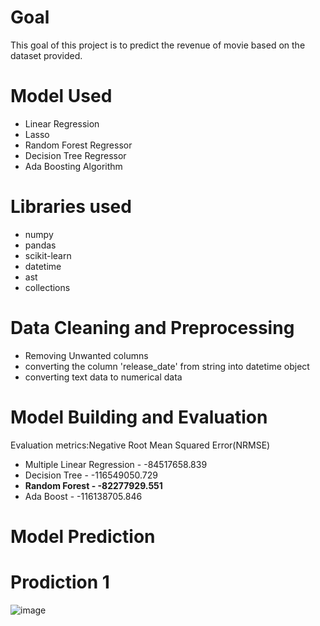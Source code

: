 # Goal             
<!--  -->         
This goal of this project is to predict the revenue of movie based on the dataset provided.             
# Model Used        
<!--  -->      
* Linear Regression        
*  Lasso          
*  Random Forest Regressor         
*  Decision Tree Regressor          
*  Ada Boosting Algorithm           
# Libraries used           
* numpy 
* pandas           
* scikit-learn        
* datetime      
* ast    
* collections          
# Data Cleaning and Preprocessing         
* Removing Unwanted columns       
* converting the column 'release_date' from string into datetime object           
*  converting text data to numerical data        
# Model Building and Evaluation         
Evaluation metrics:Negative Root Mean Squared Error(NRMSE)           
* Multiple Linear Regression - -84517658.839           
* Decision Tree - -116549050.729          
* **Random Forest - -82277929.551**
* Ada Boost - -116138705.846
# Model Prediction         
# Prodiction 1
![image](https://user-images.githubusercontent.com/71770999/171918710-d3d1e1c9-1be0-4df6-9125-8799afee4cbf.png)
